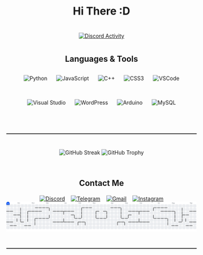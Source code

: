 <!-- Header -->
<h1 align="center" style="margin-bottom: 40px;">Hi There :D</h1>

<!-- Discord Activity -->
<div align="center" style="margin-bottom: 40px;">
  <a href="https://discord.com/users/1067876468031488060" target="_blank">
    <img src="https://lanyard.cnrad.dev/api/1067876468031488060?idleMessage=Go%20touch%20some%20grass&borderRadius=15px&theme=dark&hideBadges=true" alt="Discord Activity" />
  </a>
</div>

<!-- Languages & Tools Title -->
<h2 align="center" style="margin-bottom: 30px;">Languages & Tools</h2>

<!-- Languages & Tools Icons -->
<div align="center" style="display: flex; justify-content: center; flex-wrap: wrap; gap: 24px; margin-bottom: 50px;">
  <img src="https://cdn.jsdelivr.net/gh/devicons/devicon/icons/python/python-original.svg" height="40" alt="Python" />
  <img src="https://cdn.jsdelivr.net/gh/devicons/devicon/icons/javascript/javascript-original.svg" height="40" alt="JavaScript" />
  <img src="https://cdn.jsdelivr.net/gh/devicons/devicon/icons/cplusplus/cplusplus-original.svg" height="40" alt="C++" />
  <img src="https://cdn.jsdelivr.net/gh/devicons/devicon/icons/css3/css3-original.svg" height="40" alt="CSS3" />
  <img src="https://cdn.jsdelivr.net/gh/devicons/devicon/icons/vscode/vscode-original.svg" height="40" alt="VSCode" />
  <img src="https://cdn.jsdelivr.net/gh/devicons/devicon/icons/visualstudio/visualstudio-plain.svg" height="40" alt="Visual Studio" />
  <img src="https://cdn.jsdelivr.net/gh/devicons/devicon/icons/wordpress/wordpress-original.svg" height="40" alt="WordPress" />
  <img src="https://cdn.jsdelivr.net/gh/devicons/devicon/icons/arduino/arduino-original.svg" height="40" alt="Arduino" />
  <img src="https://cdn.jsdelivr.net/gh/devicons/devicon/icons/mysql/mysql-original.svg" height="40" alt="MySQL" />
</div>

<!-- Divider -->
<hr style="border: 0; border-top: 0.5px solid rgba(255,255,255,0.2); margin: 40px 0;" />

<!-- GitHub Activity -->
<div align="center" style="margin-bottom: 40px;">
  <img src="https://streak-stats.demolab.com?user=SirMrY&locale=en&mode=daily&theme=dracula&hide_border=false&border_radius=5&order=3" height="150" alt="GitHub Streak" style="margin-bottom: 20px;" />
  <img src="https://github-profile-trophy.vercel.app?username=SirMrY&theme=dracula&column=-1&row=1&margin-w=8&margin-h=8&no-bg=false&no-frame=false&order=4" height="150" alt="GitHub Trophy" />
</div>


<!-- Contact Section -->
<h2 align="center" style="margin-bottom: 20px;">Contact Me</h2>
<div align="center" style="display: flex; justify-content: center; gap: 16px;">
  <a href="https://discordapp.com/users/sirmry" target="_blank" aria-label="Discord">
    <img src="https://img.shields.io/static/v1?message=Discord&logo=discord&label=&color=7289DA&logoColor=white&labelColor=&style=for-the-badge" height="20" alt="Discord" />
  </a>
  <a href="https://t.me/GreatSaadi" target="_blank" aria-label="Telegram">
    <img src="https://img.shields.io/static/v1?message=Telegram&logo=telegram&label=&color=2CA5E0&logoColor=white&labelColor=&style=for-the-badge" height="20" alt="Telegram" />
  </a>
  <a href="mailto:your-email@gmail.com" aria-label="Gmail">
    <img src="https://img.shields.io/static/v1?message=Gmail&logo=gmail&label=&color=D14836&logoColor=white&labelColor=&style=for-the-badge" height="20" alt="Gmail" />
  </a>
  <a href="https://www.instagram.com/mraryaghw" target="_blank" aria-label="Instagram">
    <img src="https://img.shields.io/static/v1?message=Instagram&logo=instagram&label=&color=E4405F&logoColor=white&labelColor=&style=for-the-badge" height="20" alt="Instagram" />
  </a>
</div>

<!-- PacMan Contribution Graph -->
<picture style="margin-top: 40px; margin-bottom: 40px;">
  <source media="(prefers-color-scheme: dark)" srcset="https://raw.githubusercontent.com/Sirmry/Sirmry/output/pacman-contribution-graph-dark.svg" />
  <source media="(prefers-color-scheme: light)" srcset="https://raw.githubusercontent.com/Sirmry/Sirmry/output/pacman-contribution-graph.svg" />
  <img alt="PacMan Contribution Graph" src="https://raw.githubusercontent.com/Sirmry/Sirmry/output/pacman-contribution-graph.svg" />
</picture>

<!-- Divider -->
<hr style="border: 0; border-top: 0.5px solid rgba(255,255,255,0.2); margin: 40px 0;" />
